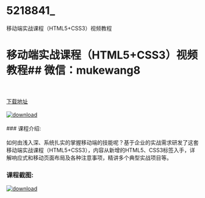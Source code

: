 # 5218841_
移动端实战课程（HTML5+CSS3）视频教程
# 移动端实战课程（HTML5+CSS3）视频教程## 微信：mukewang8
<br/></br>[下载地址](http://www.36tz.cn/article/5218841 "下载地址")
<br/></br>[![download](http://36tz.cn/muke_img/2021_03_1-24-300x160.png "下载地址")](http://www.36tz.cn/article/5218841 "下载地址")
<br/></br>### 课程介绍:<br/></br>如何由浅入深、系统扎实的掌握移动端的技能呢？基于企业的实战需求研发了这套移动端实战课程（HTML5+CSS3），内容从新增的HTML5、CSS3标签入手，详解响应式和移动页面布局及各种注意事项，精讲多个典型实战项目等。

### 课程截图:
[![download](http://36tz.cn/muke_img/2021_03_2-22.png "下载地址")](http://www.36tz.cn/article/5218841 "下载地址")
